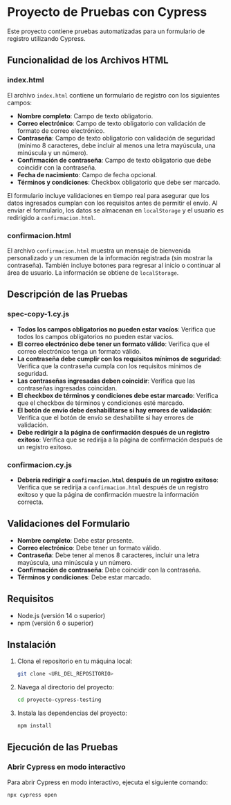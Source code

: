 # Proyecto de Pruebas con Cypress

Este proyecto contiene pruebas automatizadas para un formulario de registro utilizando Cypress.

## Funcionalidad de los Archivos HTML

### index.html
El archivo `index.html` contiene un formulario de registro con los siguientes campos:

- **Nombre completo**: Campo de texto obligatorio.
- **Correo electrónico**: Campo de texto obligatorio con validación de formato de correo electrónico.
- **Contraseña**: Campo de texto obligatorio con validación de seguridad (mínimo 8 caracteres, debe incluir al menos una letra mayúscula, una minúscula y un número).
- **Confirmación de contraseña**: Campo de texto obligatorio que debe coincidir con la contraseña.
- **Fecha de nacimiento**: Campo de fecha opcional.
- **Términos y condiciones**: Checkbox obligatorio que debe ser marcado.

El formulario incluye validaciones en tiempo real para asegurar que los datos ingresados cumplan con los requisitos antes de permitir el envío. Al enviar el formulario, los datos se almacenan en `localStorage` y el usuario es redirigido a `confirmacion.html`.

### confirmacion.html
El archivo `confirmacion.html` muestra un mensaje de bienvenida personalizado y un resumen de la información registrada (sin mostrar la contraseña). También incluye botones para regresar al inicio o continuar al área de usuario. La información se obtiene de `localStorage`.

## Descripción de las Pruebas

### spec-copy-1.cy.js

- **Todos los campos obligatorios no pueden estar vacíos**: Verifica que todos los campos obligatorios no pueden estar vacíos.
- **El correo electrónico debe tener un formato válido**: Verifica que el correo electrónico tenga un formato válido.
- **La contraseña debe cumplir con los requisitos mínimos de seguridad**: Verifica que la contraseña cumpla con los requisitos mínimos de seguridad.
- **Las contraseñas ingresadas deben coincidir**: Verifica que las contraseñas ingresadas coincidan.
- **El checkbox de términos y condiciones debe estar marcado**: Verifica que el checkbox de términos y condiciones esté marcado.
- **El botón de envío debe deshabilitarse si hay errores de validación**: Verifica que el botón de envío se deshabilite si hay errores de validación.
- **Debe redirigir a la página de confirmación después de un registro exitoso**: Verifica que se redirija a la página de confirmación después de un registro exitoso.

### confirmacion.cy.js

- **Debería redirigir a `confirmacion.html` después de un registro exitoso**: Verifica que se redirija a `confirmacion.html` después de un registro exitoso y que la página de confirmación muestre la información correcta.

## Validaciones del Formulario

- **Nombre completo**: Debe estar presente.
- **Correo electrónico**: Debe tener un formato válido.
- **Contraseña**: Debe tener al menos 8 caracteres, incluir una letra mayúscula, una minúscula y un número.
- **Confirmación de contraseña**: Debe coincidir con la contraseña.
- **Términos y condiciones**: Debe estar marcado.

## Requisitos

- Node.js (versión 14 o superior)
- npm (versión 6 o superior)

## Instalación

1. Clona el repositorio en tu máquina local:

    ```sh
    git clone <URL_DEL_REPOSITORIO>
    ```

2. Navega al directorio del proyecto:

    ```sh
    cd proyecto-cypress-testing
    ```

3. Instala las dependencias del proyecto:

    ```sh
    npm install
    ```

## Ejecución de las Pruebas

### Abrir Cypress en modo interactivo

Para abrir Cypress en modo interactivo, ejecuta el siguiente comando:

```sh
npx cypress open
```

